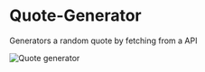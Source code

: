 # Quote-Generator
Generators a random quote by fetching from a API

![Quote generator](https://user-images.githubusercontent.com/25801484/172543373-9fb5d5d9-daa9-4350-84ce-8ecc2d4d1ab6.PNG)

